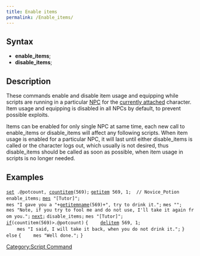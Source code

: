 ```yaml
---
title: Enable items
permalink: /Enable_items/
---
```


Syntax
------

-   **enable_items**;
-   **disable_items**;

Description
-----------

These commands enable and disable item usage and equipping while scripts are running in a particular [NPC](/NPC "wikilink") for the [currently attached](/RID#Usage "wikilink") character. Item usage and equipping is disabled in all NPCs by default, to prevent possible exploits.

Items can be enabled for only single NPC at same time, each new call to enable_items or disable_items will affect any following scripts. When item usage is enabled for a particular NPC, it will last until either disable_items is called or the character logs out, which usually is not desired, thus disable_items should be called as soon as possible, when item usage in scripts is no longer needed.

Examples
--------

[`set`](/set "wikilink")` .@potcount, `[`countitem`](/countitem "wikilink")`(569);`
[`getitem`](/getitem "wikilink")` 569, 1;  // Novice_Potion`
`enable_items;`
[`mes`](/mes "wikilink")` "[Tutor]";`
`mes "I gave you a "+`[`getitemname`](/getitemname "wikilink")`(569)+", try to drink it.";`
`mes "";`
`mes "Note, if you try to fool me and do not use, I'll take it again from you.";`
[`next`](/next "wikilink")`;`
`disable_items;`
`mes "[Tutor]";`
[`if`](/if "wikilink")`(countitem(569)>.@potcount)`
`{`
`    `[`delitem`](/delitem "wikilink")` 569, 1;`
`    mes "I said, I will take it back, when you do not drink it.";`
`}`
`else`
`{`
`    mes "Well done.";`
`}`

[Category:Script Command](/Category:Script_Command "wikilink")